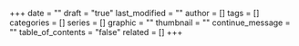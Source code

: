 +++
date = ""
draft = "true"
last_modified = ""
author = []
tags = []
categories = []
series = []
graphic = ""
thumbnail = ""
continue_message = ""
table_of_contents = "false"
related = []
+++


